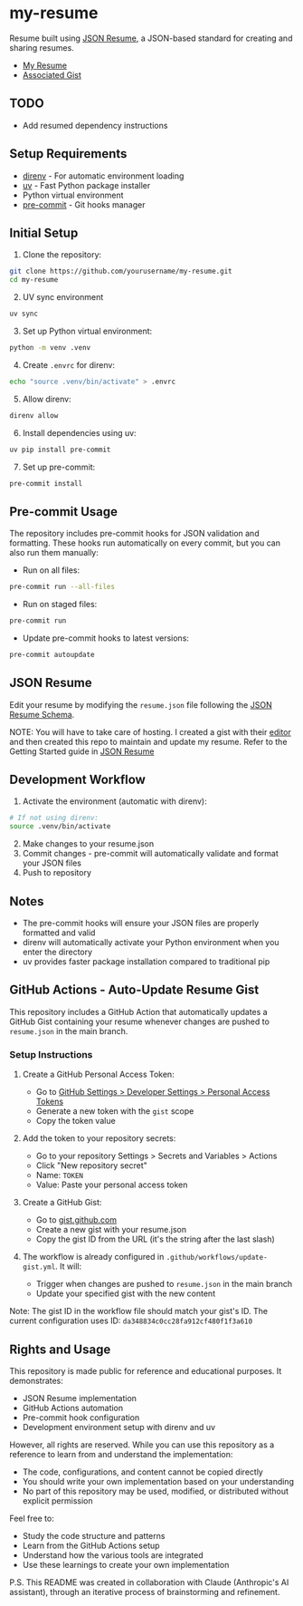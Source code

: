 # my-resume

Resume built using [JSON Resume](https://jsonresume.org/), a JSON-based standard for creating and sharing resumes.

- [My Resume](https://registry.jsonresume.org/ragul-kachiappan)
- [Associated Gist](https://gist.github.com/ragul-kachiappan/da348834c0cc28fa912cf480f1f3a610)

## TODO
- Add resumed dependency instructions

## Setup Requirements

- [direnv](https://direnv.net/) - For automatic environment loading
- [uv](https://github.com/astral-sh/uv) - Fast Python package installer
- Python virtual environment
- [pre-commit](https://pre-commit.com/) - Git hooks manager

## Initial Setup

1. Clone the repository:
```bash
git clone https://github.com/yourusername/my-resume.git
cd my-resume
```

2. UV sync environment
```bash
uv sync
```
3. Set up Python virtual environment:
```bash
python -m venv .venv
```

4. Create `.envrc` for direnv:
```bash
echo "source .venv/bin/activate" > .envrc
```

5. Allow direnv:
```bash
direnv allow
```

6. Install dependencies using uv:
```bash
uv pip install pre-commit
```

7. Set up pre-commit:
```bash
pre-commit install
```

## Pre-commit Usage

The repository includes pre-commit hooks for JSON validation and formatting. These hooks run automatically on every commit, but you can also run them manually:

- Run on all files:
```bash
pre-commit run --all-files
```

- Run on staged files:
```bash
pre-commit run
```

- Update pre-commit hooks to latest versions:
```bash
pre-commit autoupdate
```

## JSON Resume

Edit your resume by modifying the `resume.json` file following the [JSON Resume Schema](https://jsonresume.org/schema/).

NOTE: You will have to take care of hosting. I created a gist with their [editor](https://registry.jsonresume.org/editor) and then created this repo to maintain and update my resume. Refer to the Getting Started guide in [JSON Resume](https://jsonresume.org/getting-started)

## Development Workflow

1. Activate the environment (automatic with direnv):
```bash
# If not using direnv:
source .venv/bin/activate
```

2. Make changes to your resume.json
3. Commit changes - pre-commit will automatically validate and format your JSON files
4. Push to repository

## Notes

- The pre-commit hooks will ensure your JSON files are properly formatted and valid
- direnv will automatically activate your Python environment when you enter the directory
- uv provides faster package installation compared to traditional pip


## GitHub Actions - Auto-Update Resume Gist

This repository includes a GitHub Action that automatically updates a GitHub Gist containing your resume whenever changes are pushed to `resume.json` in the main branch.

### Setup Instructions

1. Create a GitHub Personal Access Token:
   - Go to [GitHub Settings > Developer Settings > Personal Access Tokens](https://github.com/settings/tokens)
   - Generate a new token with the `gist` scope
   - Copy the token value

2. Add the token to your repository secrets:
   - Go to your repository Settings > Secrets and Variables > Actions
   - Click "New repository secret"
   - Name: `TOKEN`
   - Value: Paste your personal access token

3. Create a GitHub Gist:
   - Go to [gist.github.com](https://gist.github.com)
   - Create a new gist with your resume.json
   - Copy the gist ID from the URL (it's the string after the last slash)

4. The workflow is already configured in `.github/workflows/update-gist.yml`. It will:
   - Trigger when changes are pushed to `resume.json` in the main branch
   - Update your specified gist with the new content

Note: The gist ID in the workflow file should match your gist's ID. The current configuration uses ID: `da348834c0cc28fa912cf480f1f3a610`

## Rights and Usage

This repository is made public for reference and educational purposes. It demonstrates:
- JSON Resume implementation
- GitHub Actions automation
- Pre-commit hook configuration
- Development environment setup with direnv and uv

However, all rights are reserved. While you can use this repository as a reference to learn from and understand the implementation:
- The code, configurations, and content cannot be copied directly
- You should write your own implementation based on your understanding
- No part of this repository may be used, modified, or distributed without explicit permission

Feel free to:
- Study the code structure and patterns
- Learn from the GitHub Actions setup
- Understand how the various tools are integrated
- Use these learnings to create your own implementation

P.S. This README was created in collaboration with Claude (Anthropic's AI assistant), through an iterative process of brainstorming and refinement.